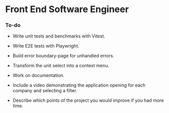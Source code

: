 # Front End Software Engineer

### To-do

- Write unit tests and benchmarks with Vitest.
- Write E2E tests with Playwright.
- Build error boundary-page for unhandled errors.
- Transform the unit select into a context menu.
- Work on documentation.

- Include a video demonstrating the application opening for each company and selecting a filter.
- Describe which points of the project you would improve if you had more time.
